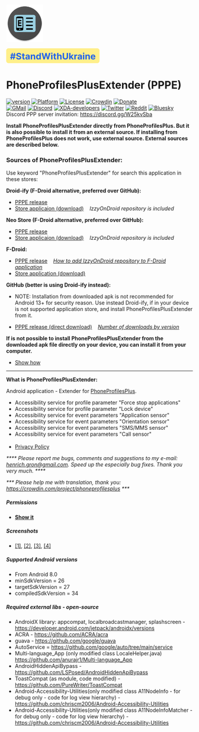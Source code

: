 <!--suppress CheckImageSize -->
<img src="art/ic_launcher-web.png"  alt="PPPE application icon" width="100" height="100">  

[![Stand With Ukraine](https://raw.githubusercontent.com/vshymanskyy/StandWithUkraine/main/badges/StandWithUkraine.svg)](https://stand-with-ukraine.pp.ua)

PhoneProfilesPlusExtender (PPPE)
====================================

[![version](https://img.shields.io/badge/version-8.1.6-blue)](https://github.com/henrichg/PhoneProfilesPlusExtender/releases/tag/8.1.6)
[![Platform](https://img.shields.io/badge/platform-android-green.svg)](http://developer.android.com/index.html)
[![License](https://img.shields.io/hexpm/l/plug.svg)](https://github.com/henrichg/PhoneProfilesPlus/blob/master/LICENSE)
[![Crowdin](https://badges.crowdin.net/phoneprofilesplus/localized.svg)](https://crowdin.com/project/phoneprofilesplus)
[![Donate](https://img.shields.io/badge/Donate-PayPal-green.svg)](https://www.paypal.com/cgi-bin/webscr?cmd=_donations&business=AF5QK49DMAL2U&currency_code=EUR)\
[![GMail](https://img.shields.io/badge/Gmail-D14836?logo=gmail&logoColor=white&label=henrich.gron@gmail.com)](mailto:henrich.gron@gmail.com)
[![Discord](https://img.shields.io/badge/Discord-5865F2?logo=discord&logoColor=white&label=PPP%20server)](https://discord.com/channels/1258733423426670633/1259190095320449084)
[![XDA-developers](https://img.shields.io/badge/xda%20developers-2DAAE9?logo=xda-developers&logoColor=white&label=PhoneProfilesPlus)](https://xdaforums.com/t/app-phoneprofilesplus.3799429/)
[![Twitter](https://img.shields.io/badge/Twitter-1DA1F2?logo=twitter&logoColor=white&label=@henrichg)](https://x.com/henrichg)
[![Reddit](https://img.shields.io/badge/Reddit-FF4500?logo=reddit&logoColor=white&label=u/henrichg)](https://www.reddit.com/user/henrichg/)
[![Bluesky](https://img.shields.io/badge/Bluesky-0285FF?logo=bluesky&logoColor=fff&label=@henrichg)](https://bsky.app/profile/henrichg.bsky.social)\
Discord PPP server invitation: https://discord.gg/W25kvSba

__Install PhoneProfilesPlusExtender directly from PhoneProfilesPlus. But it is also possible to install it from an external source. If installing from PhoneProfilesPlus does not work, use external source. External sources are described below.__

### Sources of PhoneProfilesPlusExtender:

Use keyword "PhoneProfilesPlusExtender" for search this application in these stores:

__Droid-ify (F-Droid alternative, preferred over GitHub):__
- [PPPE release](https://apt.izzysoft.de/fdroid/index/apk/sk.henrichg.phoneprofilesplusextender)
- [Store applicaion (download)](https://apt.izzysoft.de/fdroid/index/apk/com.looker.droidify)
  &nbsp;&nbsp;&nbsp;_IzzyOnDroid repository is included_

__Neo Store (F-Droid alternative, preferred over GitHub):__
- [PPPE release](https://apt.izzysoft.de/fdroid/index/apk/sk.henrichg.phoneprofilesplusextender)
- [Store applicaion (download)](https://apt.izzysoft.de/fdroid/index/apk/com.machiav3lli.fdroid)
  &nbsp;&nbsp;&nbsp;_IzzyOnDroid repository is included_

__F-Droid:__
- [PPPE release](https://apt.izzysoft.de/fdroid/index/apk/sk.henrichg.phoneprofilesplusextender)
  &nbsp;&nbsp;&nbsp;_[How to add IzzyOnDroid repository to F-Droid application](https://apt.izzysoft.de/fdroid/index/info)_
- [Store application (download)](https://www.f-droid.org/)

__GitHub (better is using Droid-ify instead):__

- NOTE: Installation from downloaded apk is not recommended for Android 13+ for security reason. Use instead Droid-ify, if in your device is not supported application store, and install PhoneProfilesPlusExtender from it.

- [PPPE release (direct download)](https://github.com/henrichg/PhoneProfilesPlusExtender/releases/latest/download/PhoneProfilesPlusExtender.apk)
  &nbsp;&nbsp;&nbsp;_[Number of downloads by version](https://hanadigital.github.io/grev/?user=henrichg&repo=phoneprofilesplusextender)_

__If is not possible to install PhoneProfilesPlusExtender from the downloaded apk file directly on your device, you can install it from your computer.__
- [Show how](docs/install_apk_from_pc.md)

---

__What is PhoneProfilesPlusExtender:__

Android application - Extender for [PhoneProfilesPlus](https://github.com/henrichg/PhoneProfilesPlus).
- Accessibility service for profile parameter "Force stop applications"
- Accessibility service for profile parameter "Lock device"
- Accessibility service for event parameters "Application sensor"
- Accessibility service for event parameters "Orientation sensor"
- Accessibility service for event parameters "SMS/MMS sensor"
- Accessibility service for event parameters "Call sensor"
  \
  &nbsp;
- [Privacy Policy](https://henrichg.github.io/PhoneProfilesPlus/privacy_policy.html)

_**** Please report me bugs, comments and suggestions to my e-mail: <henrich.gron@gmail.com>. Speed up the especially bug fixes. Thank you very much. ****_

_*** Please help me with translation, thank you: <https://crowdin.com/project/phoneprofilesplus> ***_

##### Permissions
- __[Show it](docs/permissions.md)__

##### Screenshots
- [[1]](art/phoneScreenshots/01.png),
  [[2]](art/phoneScreenshots/02.png),
  [[3]](art/phoneScreenshots/03.png),
  [[4]](art/phoneScreenshots/04.png)

##### Supported Android versions

- From Android 8.0
- minSdkVersion = 26
- targetSdkVersion = 27
- compiledSdkVersion = 34

##### Required external libs - open-source

- AndroidX library: appcompat, localbroadcastmanager, splashscreen - https://developer.android.com/jetpack/androidx/versions
- ACRA - https://github.com/ACRA/acra
- guava - https://github.com/google/guava
- AutoService = https://github.com/google/auto/tree/main/service
- Multi-language_App (only modified class LocaleHelper.java) https://github.com/anurajr1/Multi-language_App
- AndroidHiddenApiBypass - https://github.com/LSPosed/AndroidHiddenApiBypass
- ToastCompat (as module, code modified) - https://github.com/PureWriter/ToastCompat
- Android-Accessibility-Utilities(only modified class A11NodeInfo - for debug only - code for log view hierarchy) - https://github.com/chriscm2006/Android-Accessibility-Utilities
- Android-Accessibility-Utilities(only modified class A11NodeInfoMatcher - for debug only - code for log view hierarchy) - https://github.com/chriscm2006/Android-Accessibility-Utilities
